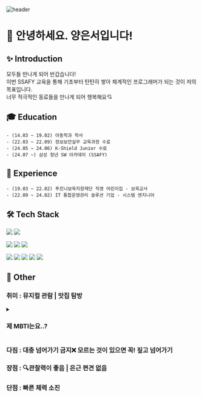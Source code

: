 
![header](https://capsule-render.vercel.app/api?type=Waving&color=auto&height=240&section=header&text=About%20Me🙌&fontAlignY=40&animation=twinkling&fontSize=60)

# 👋 안녕하세요. 양은서입니다!

## ✨ Introduction
모두들 만나게 되어 반갑습니다! <br>
이번 SSAFY 교육을 통해 기초부터 탄탄히 쌓아 체계적인 프로그래머가 되는 것이 저의 목표입니다. <br>
너무 적극적인 동료들을 만나게 되어 행복해요💘

## 🎓 Education
    - (14.03 ~ 19.02) 아동학과 학사
    - (22.03 ~ 22.09) 정보보안실무 교육과정 수료 
    - (24.05 ~ 24.06) K-Shield Junior 수료 
    - (24.07 ~) 삼성 청년 SW 아카데미 (SSAFY) 

## 💼 Experience
    - (19.03 ~ 22.02) 푸르니보육지원재단 직영 어린이집 - 보육교사 
    - (22.09 ~ 24.02) IT 통합운영관리 솔루션 기업 - 시스템 엔지니어

## 🛠️ Tech Stack 
<img src="https://img.shields.io/badge/linux-%23FCC624.svg?&style=for-the-badge&logo=linux&logoColor=black" /> <img src="https://img.shields.io/badge/shell_script-%23121011.svg?style=for-the-badge&logo=gnu-bash&logoColor=white" /> 

<img src="https://img.shields.io/badge/mariadb-%23003545.svg?&style=for-the-badge&logo=mariadb&logoColor=white" /> <img src="https://img.shields.io/badge/Microsoft%20SQL%20Server-CC2927?style=for-the-badge&logo=microsoft%20sql%20server&logoColor=white"> <img src="https://img.shields.io/badge/mysql-%234479A1.svg?&style=for-the-badge&logo=mysql&logoColor=white" />

<img src="https://img.shields.io/badge/java-%23007396.svg?&style=for-the-badge&logo=java&logoColor=white" /> <img src="https://img.shields.io/badge/javascript-%23F7DF1E.svg?&style=for-the-badge&logo=javascript&logoColor=black" />
<img src="https://img.shields.io/badge/Spring-6DB33F?style=for-the-badge&logo=Spring&logoColor=white">
<img src="https://img.shields.io/badge/Vue.js-4FC08D?style=for-the-badge&logo=Vue.js&logoColor=white">
<img src="https://img.shields.io/badge/Python-3766AB?style=flat-square&logo=Python&logoColor=white"/>


## 📌 Other
### 취미 : 뮤지컬 관람 | 맛집 탐방

<details>
<summary><h3> 제 MBTI는요..? </h3></summary>
<div markdown="1">
<h2> - ISTP 입니다 </h2>
<img src="https://github.com/user-attachments/assets/29596687-5c3d-4de6-8a41-8631417a72f6" width="400" hight="500"/><br><br>
(인데 T가 100인 그런....)
</div>
</details>

### 다짐 : 대충 넘어가기 금지❌ 모르는 것이 있으면 꼭! 짚고 넘어가기
### 장점 : 🔍관찰력이 좋음 | 은근 편견 없음
### 단점 : 빠른 체력 소진
